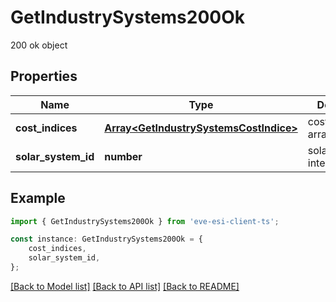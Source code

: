 # GetIndustrySystems200Ok

200 ok object

## Properties

Name | Type | Description | Notes
------------ | ------------- | ------------- | -------------
**cost_indices** | [**Array&lt;GetIndustrySystemsCostIndice&gt;**](GetIndustrySystemsCostIndice.md) | cost_indices array | [default to undefined]
**solar_system_id** | **number** | solar_system_id integer | [default to undefined]

## Example

```typescript
import { GetIndustrySystems200Ok } from 'eve-esi-client-ts';

const instance: GetIndustrySystems200Ok = {
    cost_indices,
    solar_system_id,
};
```

[[Back to Model list]](../README.md#documentation-for-models) [[Back to API list]](../README.md#documentation-for-api-endpoints) [[Back to README]](../README.md)

